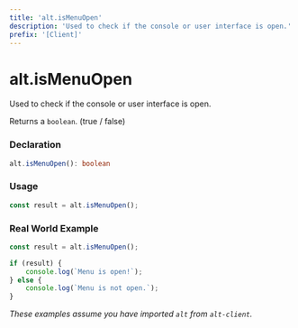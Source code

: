 ```yaml
---
title: 'alt.isMenuOpen'
description: 'Used to check if the console or user interface is open.'
prefix: '[Client]'
---
```


# alt.isMenuOpen

Used to check if the console or user interface is open.

Returns a `boolean`. (true / false)

### Declaration

```typescript
alt.isMenuOpen(): boolean
```

### Usage

```js
const result = alt.isMenuOpen();
```

### Real World Example

```js
const result = alt.isMenuOpen();

if (result) {
    console.log(`Menu is open!`);
} else {
    console.log(`Menu is not open.`);
}

```

_These examples assume you have imported `alt` from `alt-client`._